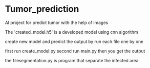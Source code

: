 # Tumor_prediction
AI project for predict tumor with the help of images

The 'created_model.h5' is a developed model using  cnn algorithm

create new model and predict the output by run each file one by one

first run create_model.py
second run main.py
then you get the output

the filesegmentation.py is program that separate the infected area
